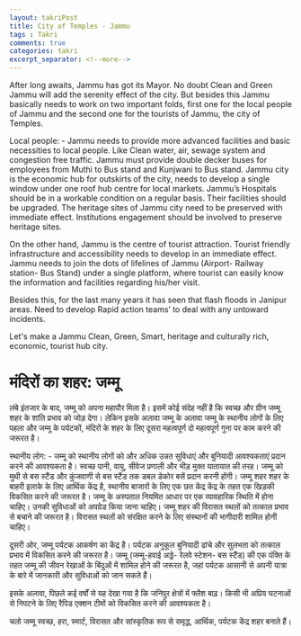 ```yaml
---
layout: takriPost
title: City of Temples - Jammu
tags : Takri
comments: true
categories: takri
excerpt_separator: <!--more-->
---
```


After long awaits, Jammu has got its Mayor. No doubt Clean and Green Jammu will add the serenity effect of the city.  But besides this Jammu basically needs to work on two important folds, first one for the local people of Jammu and the second one for the tourists of Jammu, the city of Temples.
<!--more-->

Local people: -  Jammu needs to provide more advanced facilities and basic necessities to local people.  Like Clean water, air, sewage system and congestion free traffic.  Jammu must provide double decker buses for employees from Muthi to Bus stand and Kunjwani to Bus stand.  Jammu city is the economic hub for outskirts of the city, needs to develop a single window under one roof hub centre for local markets. Jammu’s Hospitals should be in a workable condition on a regular basis. Their facilities should be upgraded. The heritage sites of Jammu city need to be preserved with immediate effect.  Institutions engagement should be involved to preserve heritage sites.   

On the other hand, Jammu is the centre of tourist attraction. Tourist friendly infrastructure and accessibility needs to develop in an immediate effect.  Jammu needs to join the dots of lifelines of Jammu (Airport- Railway station- Bus Stand) under a single platform, where tourist can easily know the information and facilities regarding his/her visit. 

Besides this, for the last many years it has seen that flash floods in Janipur areas.  Need to develop Rapid action teams’ to deal with any untoward incidents. 

Let's make a Jammu Clean, Green, Smart, heritage and culturally rich, economic, tourist hub city.

# मंदिरों का शहर: जम्मू

लंबे इंतजार के बाद, जम्मू को अपना महापौर मिला है। इसमें कोई संदेह नहीं है कि स्वच्छ और ग्रीन जम्मू शहर के शांति प्रभाव को जोड़ देगा। लेकिन इसके अलावा जम्मू के अलावा जम्मू के स्थानीय लोगों के लिए पहला और जम्मू के पर्यटकों, मंदिरों के शहर के लिए दूसरा महत्वपूर्ण दो महत्वपूर्ण गुना पर काम करने की जरूरत है।

स्थानीय लोग: - जम्मू को स्थानीय लोगों को और अधिक उन्नत सुविधाएं और बुनियादी आवश्यकताएं प्रदान करने की आवश्यकता है। स्वच्छ पानी, वायु, सीवेज प्रणाली और भीड़ मुक्त यातायात की तरह। जम्मू को मुथी से बस स्टैंड और कुंजवाणी से बस स्टैंड तक डबल डेकोर बसें प्रदान करनी होंगी। जम्मू शहर शहर के बाहरी इलाके के लिए आर्थिक केंद्र है, स्थानीय बाजारों के लिए एक छत केंद्र केंद्र के तहत एक खिड़की विकसित करने की जरूरत है। जम्मू के अस्पताल नियमित आधार पर एक व्यावहारिक स्थिति में होना चाहिए। उनकी सुविधाओं को अपग्रेड किया जाना चाहिए। जम्मू शहर की विरासत स्थलों को तत्काल प्रभाव से बचाने की जरूरत है। विरासत स्थलों को संरक्षित करने के लिए संस्थानों की भागीदारी शामिल होनी चाहिए।

दूसरी ओर, जम्मू पर्यटक आकर्षण का केंद्र है। पर्यटक अनुकूल बुनियादी ढांचे और सुलभता को तत्काल प्रभाव में विकसित करने की जरूरत है। जम्मू (जम्मू-हवाई अड्डे- रेलवे स्टेशन- बस स्टैंड) की एक पंक्ति के तहत जम्मू की जीवन रेखाओं के बिंदुओं में शामिल होने की जरूरत है, जहां पर्यटक आसानी से अपनी यात्रा के बारे में जानकारी और सुविधाओं को जान सकते हैं।

इसके अलावा, पिछले कई वर्षों से यह देखा गया है कि जनिपुर क्षेत्रों में फ्लैश बाढ़। किसी भी अप्रिय घटनाओं से निपटने के लिए रैपिड एक्शन टीमों को विकसित करने की आवश्यकता है।

चलो जम्मू स्वच्छ, हरा, स्मार्ट, विरासत और सांस्कृतिक रूप से समृद्ध, आर्थिक, पर्यटक केंद्र शहर बनाते हैं।
